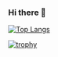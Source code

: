 ### Hi there 👋

<!--
**tomo-yamauchi/tomo-yamauchi** is a ✨ _special_ ✨ repository because its `README.md` (this file) appears on your GitHub profile.

Here are some ideas to get you started:

- 🔭 I’m currently working on ...
- 🌱 I’m currently learning ...
- 👯 I’m looking to collaborate on ...
- 🤔 I’m looking for help with ...
- 💬 Ask me about ...
- 📫 How to reach me: ...
- 😄 Pronouns: ...
- ⚡ Fun fact: ...
-->

[![Top Langs](https://github-readme-stats.vercel.app/api/top-langs/?username=tomo-yamauchi)](https://github.com/tomo-yamauchi/github-readme-stats)


[![trophy](https://github-profile-trophy.vercel.app/?username=tomo-yamauchi&theme=onedark)](https://github.com/tomo-yamauchi/github-profile-trophy)
